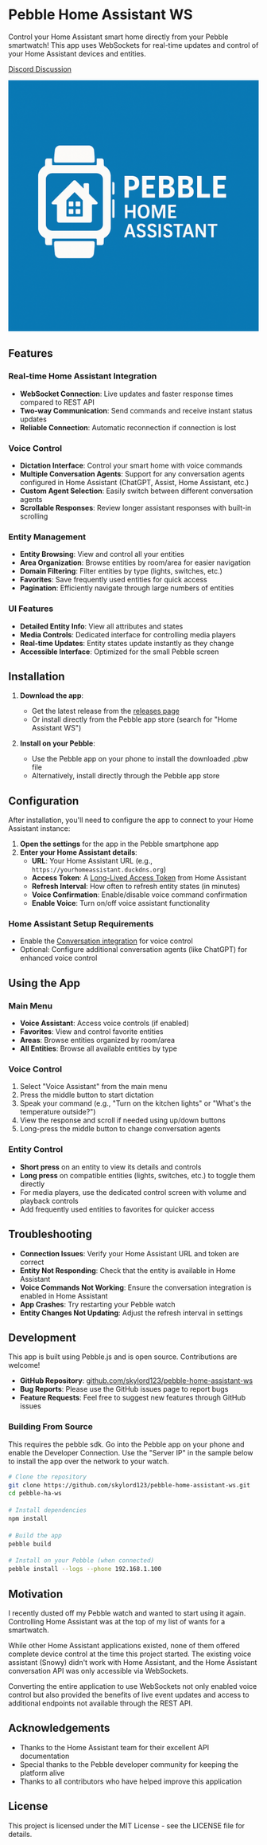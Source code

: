 # Pebble Home Assistant WS

Control your Home Assistant smart home directly from your Pebble smartwatch! This app uses WebSockets for real-time updates and control of your Home Assistant devices and entities.

[Discord Discussion](https://discord.com/channels/221364737269694464/1356054710439903232)

![pebble-ha-ws-logo.png](pebble-ha-ws-logo.png)

## Features

### Real-time Home Assistant Integration
- **WebSocket Connection**: Live updates and faster response times compared to REST API
- **Two-way Communication**: Send commands and receive instant status updates
- **Reliable Connection**: Automatic reconnection if connection is lost

### Voice Control
- **Dictation Interface**: Control your smart home with voice commands
- **Multiple Conversation Agents**: Support for any conversation agents configured in Home Assistant (ChatGPT, Assist, Home Assistant, etc.)
- **Custom Agent Selection**: Easily switch between different conversation agents
- **Scrollable Responses**: Review longer assistant responses with built-in scrolling

### Entity Management
- **Entity Browsing**: View and control all your entities
- **Area Organization**: Browse entities by room/area for easier navigation
- **Domain Filtering**: Filter entities by type (lights, switches, etc.)
- **Favorites**: Save frequently used entities for quick access
- **Pagination**: Efficiently navigate through large numbers of entities

### UI Features
- **Detailed Entity Info**: View all attributes and states
- **Media Controls**: Dedicated interface for controlling media players
- **Real-time Updates**: Entity states update instantly as they change
- **Accessible Interface**: Optimized for the small Pebble screen

## Installation

1. **Download the app**:
   - Get the latest release from the [releases page](https://github.com/skylord123/pebble-home-assistant-ws/releases)
   - Or install directly from the Pebble app store (search for "Home Assistant WS")

2. **Install on your Pebble**:
   - Use the Pebble app on your phone to install the downloaded .pbw file
   - Alternatively, install directly through the Pebble app store

## Configuration

After installation, you'll need to configure the app to connect to your Home Assistant instance:

1. **Open the settings** for the app in the Pebble smartphone app
2. **Enter your Home Assistant details**:
   - **URL**: Your Home Assistant URL (e.g., `https://yourhomeassistant.duckdns.org`)
   - **Access Token**: A [Long-Lived Access Token](https://www.home-assistant.io/docs/authentication/) from Home Assistant
   - **Refresh Interval**: How often to refresh entity states (in minutes)
   - **Voice Confirmation**: Enable/disable voice command confirmation
   - **Enable Voice**: Turn on/off voice assistant functionality

### Home Assistant Setup Requirements

- Enable the [Conversation integration](https://www.home-assistant.io/integrations/conversation/) for voice control
- Optional: Configure additional conversation agents (like ChatGPT) for enhanced voice control

## Using the App

### Main Menu

- **Voice Assistant**: Access voice controls (if enabled)
- **Favorites**: View and control favorite entities
- **Areas**: Browse entities organized by room/area
- **All Entities**: Browse all available entities by type

### Voice Control

1. Select "Voice Assistant" from the main menu
2. Press the middle button to start dictation
3. Speak your command (e.g., "Turn on the kitchen lights" or "What's the temperature outside?")
4. View the response and scroll if needed using up/down buttons
5. Long-press the middle button to change conversation agents

### Entity Control

- **Short press** on an entity to view its details and controls
- **Long press** on compatible entities (lights, switches, etc.) to toggle them directly
- For media players, use the dedicated control screen with volume and playback controls
- Add frequently used entities to favorites for quicker access

## Troubleshooting

- **Connection Issues**: Verify your Home Assistant URL and token are correct
- **Entity Not Responding**: Check that the entity is available in Home Assistant
- **Voice Commands Not Working**: Ensure the conversation integration is enabled in Home Assistant
- **App Crashes**: Try restarting your Pebble watch
- **Entity Changes Not Updating**: Adjust the refresh interval in settings

## Development

This app is built using Pebble.js and is open source. Contributions are welcome!

- **GitHub Repository**: [github.com/skylord123/pebble-home-assistant-ws](https://github.com/skylord123/pebble-home-assistant-ws)
- **Bug Reports**: Please use the GitHub issues page to report bugs
- **Feature Requests**: Feel free to suggest new features through GitHub issues

### Building From Source

This requires the pebble sdk. Go into the Pebble app on your phone and enable the Developer Connection. Use the "Server IP" in the sample below to install the app over the network to your watch.

```bash
# Clone the repository
git clone https://github.com/skylord123/pebble-home-assistant-ws.git
cd pebble-ha-ws

# Install dependencies
npm install

# Build the app
pebble build

# Install on your Pebble (when connected)
pebble install --logs --phone 192.168.1.100
```

## Motivation

I recently dusted off my Pebble watch and wanted to start using it again. Controlling Home Assistant was at the top of my list of wants for a smartwatch.

While other Home Assistant applications existed, none of them offered complete device control at the time this project started. The existing voice assistant (Snowy) didn't work with Home Assistant, and the Home Assistant conversation API was only accessible via WebSockets.

Converting the entire application to use WebSockets not only enabled voice control but also provided the benefits of live event updates and access to additional endpoints not available through the REST API.

## Acknowledgements

- Thanks to the Home Assistant team for their excellent API documentation
- Special thanks to the Pebble developer community for keeping the platform alive
- Thanks to all contributors who have helped improve this application

## License

This project is licensed under the MIT License - see the LICENSE file for details.

